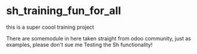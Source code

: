 # sh_training_fun_for_all
this is a super coool training project 

There are somemodule in here taken straight from odoo community, just as examples, please don't sue me
Testing the Sh functionality!
